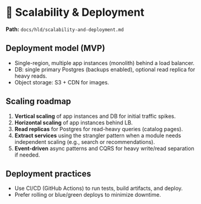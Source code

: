 # 🚀 Scalability & Deployment

**Path:** `docs/hld/scalability-and-deployment.md`

## Deployment model (MVP)

- Single-region, multiple app instances (monolith) behind a load balancer.
- DB: single primary Postgres (backups enabled), optional read replica for heavy reads.
- Object storage: S3 + CDN for images.

## Scaling roadmap

1. **Vertical scaling** of app instances and DB for initial traffic spikes.
2. **Horizontal scaling** of app instances behind LB.
3. **Read replicas** for Postgres for read-heavy queries (catalog pages).
4. **Extract services** using the strangler pattern when a module needs independent scaling (e.g., search or recommendations).
5. **Event-driven** async patterns and CQRS for heavy write/read separation if needed.

## Deployment practices

- Use CI/CD (GitHub Actions) to run tests, build artifacts, and deploy.
- Prefer rolling or blue/green deploys to minimize downtime.
